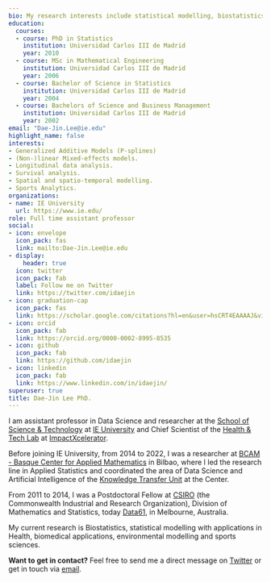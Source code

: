```yaml
---
bio: My research interests include statistical modelling, biostatistics, sports science and statistical computing.
education:
  courses:
  - course: PhD in Statistics
    institution: Universidad Carlos III de Madrid
    year: 2010
  - course: MSc in Mathematical Engineering
    institution: Universidad Carlos III de Madrid
    year: 2006
  - course: Bachelor of Science in Statistics
    institution: Universidad Carlos III de Madrid
    year: 2004
  - course: Bachelors of Science and Business Management
    institution: Universidad Carlos III de Madrid
    year: 2002
email: "Dae-Jin.Lee@ie.edu"
highlight_name: false
interests:
- Generalized Additive Models (P-splines)
- (Non-)linear Mixed-effects models.
- Longitudinal data analysis.
- Survival analysis.
- Spatial and spatio-temporal modelling.
- Sports Analytics.
organizations:
- name: IE University
  url: https://www.ie.edu/
role: Full time assistant professor
social:
- icon: envelope
  icon_pack: fas
  link: mailto:Dae-Jin.Lee@ie.edu
- display:
    header: true
  icon: twitter
  icon_pack: fab
  label: Follow me on Twitter
  link: https://twitter.com/idaejin
- icon: graduation-cap
  icon_pack: fas
  link: https://scholar.google.com/citations?hl=en&user=hsCRT4EAAAAJ&view_op=list_works&sortby=pubdate
- icon: orcid
  icon_pack: fab
  link: https://orcid.org/0000-0002-8995-8535
- icon: github
  icon_pack: fab
  link: https://github.com/idaejin
- icon: linkedin
  icon_pack: fab
  link: https://www.linkedin.com/in/idaejin/
superuser: true
title: Dae-Jin Lee PhD.
---
```



I am assistant professor in Data Science and researcher at the [School of Science & Technology](https://www.ie.edu/school-science-technology/) at [IE University](https://www.ie.edu/) and Chief Scientist of the [Health & Tech Lab](https://www.ie.edu/impactxcelerator/areas/health-technology/) at [ImpactXcelerator](https://www.ie.edu/impactxcelerator/).

Before joining IE University, from 2014 to 2022, I was a researcher at [BCAM - Basque Center for Applied Mathematics](http://www.bcamath.org/en/) in Bilbao, where I led the research line in Applied Statistics and coordinated the area of Data Science and Artificial Intelligence of the [Knowledge Transfer Unit](http://www.bcamath.org/en/the-center/knowledge) at the Center.

From 2011 to 2014, I was a Postdoctoral Fellow at [CSIRO](https://www.csiro.au/en/) (the Commonwealth Industrial and Research Organization), Division of Mathematics and Statistics, today [Data61](https://research.csiro.au/data61/), in Melbourne, Australia.

My current research is Biostatistics, statistical modelling with applications in Health, biomedical applications, environmental modelling and sports sciences.


**Want to get in contact?** Feel free to send me a direct message on [Twitter](https://twitter.com/idaejin) or get in touch via [email](mailto:Dae-Jin.Lee@ie.edu).

